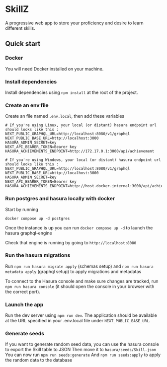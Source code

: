 # SkillZ

A progressive web app to store your proficiency and desire to learn different skills.

## Quick start

### Docker

You will need Docker installed on your machine.

### Install dependencies

Install dependencies using `npm install` at the root of the project.

### Create an env file

Create an file named `.env.local`, then add these variables

```
# If you're using Linux, your local (or distant) hasura endpoint url should looks like this :
NEXT_PUBLIC_GRAPHQL_URL=http://localhost:8080/v1/graphql
NEXT_PUBLIC_BASE_URL=http://localhost:3000
HASURA_ADMIN_SECRET=key
NEXT_API_BEARER_TOKEN=Bearer key
HASURA_ACHIEVEMENTS_ENDPOINT=http://172.17.0.1:3000/api/achievement
```

```
# If you're using Windows, your local (or distant) hasura endpoint url should looks like this :
NEXT_PUBLIC_GRAPHQL_URL=http://localhost:8080/v1/graphql
NEXT_PUBLIC_BASE_URL=http://localhost:3000
HASURA_ADMIN_SECRET=key
NEXT_API_BEARER_TOKEN=Bearer key
HASURA_ACHIEVEMENTS_ENDPOINT=http://host.docker.internal:3000/api/achievement
```

### Run postgres and hasura locally with docker

Start by running

`docker compose up -d postgres`

Once the instance is up you can run `docker compose up -d` to launch the hasura graphql-engine

Check that engine is running by going to `http://localhost:8080`

### Run the hasura migrations

Run `npm run hasura migrate apply` (schemas setup) and `npm run hasura metadata apply` (graphql setup) to apply migrations and metadatas

To connect to the Hasura console and make sure changes are tracked, run `npm run hasura console` (it should open the console in your browser with the correct port).

### Launch the app

Run the dev server using `npm run dev`.
The application should be available at the URL specified in your .env.local file under `NEXT_PUBLIC_BASE_URL`.

### Generate seeds

If you want to generate random seed data, you can use the hasura console to export the Skill table to JSON
Then move it to `hasura/seeds/Skill.json`
You can now run `npm run seeds:generate`
And `npm run seeds:apply` to apply the random data to the database
